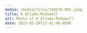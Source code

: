 ```yaml
---
media: /media/files/318276-002.jpeg
title: K Allado-McDowell
alt: Photo of K Allado-McDowell
date: 2023-02-28T17:41:00-0500
---
```

